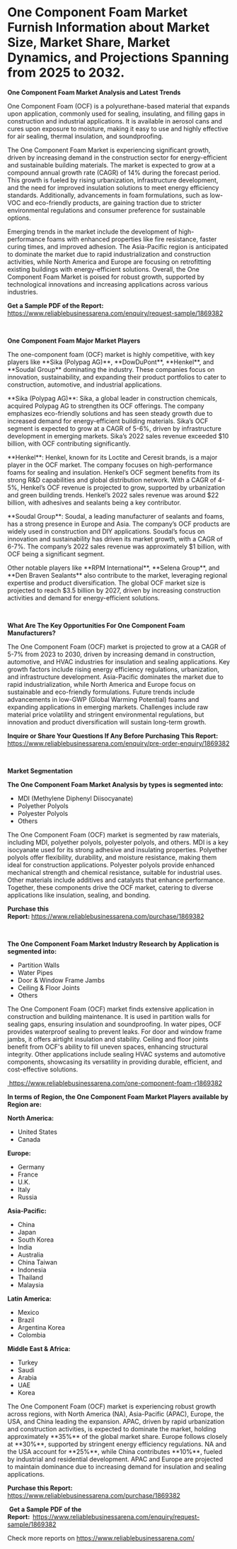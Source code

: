 <p><h1>One Component Foam Market Furnish Information about Market Size, Market Share, Market Dynamics, and Projections Spanning from 2025 to 2032.</h1></p><p><strong>One Component Foam Market Analysis and Latest Trends</strong></p>
<p><p>One Component Foam (OCF) is a polyurethane-based material that expands upon application, commonly used for sealing, insulating, and filling gaps in construction and industrial applications. It is available in aerosol cans and cures upon exposure to moisture, making it easy to use and highly effective for air sealing, thermal insulation, and soundproofing.</p><p>The One Component Foam Market is experiencing significant growth, driven by increasing demand in the construction sector for energy-efficient and sustainable building materials. The market is expected to grow at a compound annual growth rate (CAGR) of 14% during the forecast period. This growth is fueled by rising urbanization, infrastructure development, and the need for improved insulation solutions to meet energy efficiency standards. Additionally, advancements in foam formulations, such as low-VOC and eco-friendly products, are gaining traction due to stricter environmental regulations and consumer preference for sustainable options.</p><p>Emerging trends in the market include the development of high-performance foams with enhanced properties like fire resistance, faster curing times, and improved adhesion. The Asia-Pacific region is anticipated to dominate the market due to rapid industrialization and construction activities, while North America and Europe are focusing on retrofitting existing buildings with energy-efficient solutions. Overall, the One Component Foam Market is poised for robust growth, supported by technological innovations and increasing applications across various industries.</p></p>
<p><strong>Get a Sample PDF of the Report:&nbsp;</strong> <a href="https://www.reliablebusinessarena.com/enquiry/request-sample/1869382?utm_campaign=1892&utm_medium=2&utm_source=Github&utm_content=ia&utm_term=25012025&utm_id=one-component-foam">https://www.reliablebusinessarena.com/enquiry/request-sample/1869382</a></p>
<p>&nbsp;</p>
<p><strong>One Component Foam Major Market Players</strong></p>
<p><p>The one-component foam (OCF) market is highly competitive, with key players like **Sika (Polypag AG)**, **DowDuPont**, **Henkel**, and **Soudal Group** dominating the industry. These companies focus on innovation, sustainability, and expanding their product portfolios to cater to construction, automotive, and industrial applications.</p><p>**Sika (Polypag AG)**: Sika, a global leader in construction chemicals, acquired Polypag AG to strengthen its OCF offerings. The company emphasizes eco-friendly solutions and has seen steady growth due to increased demand for energy-efficient building materials. Sika’s OCF segment is expected to grow at a CAGR of 5-6%, driven by infrastructure development in emerging markets. Sika’s 2022 sales revenue exceeded $10 billion, with OCF contributing significantly.</p><p>**Henkel**: Henkel, known for its Loctite and Ceresit brands, is a major player in the OCF market. The company focuses on high-performance foams for sealing and insulation. Henkel’s OCF segment benefits from its strong R&D capabilities and global distribution network. With a CAGR of 4-5%, Henkel’s OCF revenue is projected to grow, supported by urbanization and green building trends. Henkel’s 2022 sales revenue was around $22 billion, with adhesives and sealants being a key contributor.</p><p>**Soudal Group**: Soudal, a leading manufacturer of sealants and foams, has a strong presence in Europe and Asia. The company’s OCF products are widely used in construction and DIY applications. Soudal’s focus on innovation and sustainability has driven its market growth, with a CAGR of 6-7%. The company’s 2022 sales revenue was approximately $1 billion, with OCF being a significant segment.</p><p>Other notable players like **RPM International**, **Selena Group**, and **Den Braven Sealants** also contribute to the market, leveraging regional expertise and product diversification. The global OCF market size is projected to reach $3.5 billion by 2027, driven by increasing construction activities and demand for energy-efficient solutions.</p></p>
<p>&nbsp;</p>
<p><strong>What Are The Key Opportunities For One Component Foam Manufacturers?</strong></p>
<p><p>The One Component Foam (OCF) market is projected to grow at a CAGR of 5-7% from 2023 to 2030, driven by increasing demand in construction, automotive, and HVAC industries for insulation and sealing applications. Key growth factors include rising energy efficiency regulations, urbanization, and infrastructure development. Asia-Pacific dominates the market due to rapid industrialization, while North America and Europe focus on sustainable and eco-friendly formulations. Future trends include advancements in low-GWP (Global Warming Potential) foams and expanding applications in emerging markets. Challenges include raw material price volatility and stringent environmental regulations, but innovation and product diversification will sustain long-term growth.</p></p>
<p><strong>Inquire or Share Your Questions If Any Before Purchasing This Report:</strong> <a href="https://www.reliablebusinessarena.com/enquiry/pre-order-enquiry/1869382?utm_campaign=1892&utm_medium=2&utm_source=Github&utm_content=ia&utm_term=25012025&utm_id=one-component-foam">https://www.reliablebusinessarena.com/enquiry/pre-order-enquiry/1869382</a></p>
<p>&nbsp;</p>
<p><strong>Market Segmentation</strong></p>
<p><strong>The One Component Foam Market Analysis by types is segmented into:</strong></p>
<p><ul><li>MDI (Methylene Diphenyl Diisocyanate)</li><li>Polyether Polyols</li><li>Polyester Polyols</li><li>Others</li></ul></p>
<p><p>The One Component Foam (OCF) market is segmented by raw materials, including MDI, polyether polyols, polyester polyols, and others. MDI is a key isocyanate used for its strong adhesive and insulating properties. Polyether polyols offer flexibility, durability, and moisture resistance, making them ideal for construction applications. Polyester polyols provide enhanced mechanical strength and chemical resistance, suitable for industrial uses. Other materials include additives and catalysts that enhance performance. Together, these components drive the OCF market, catering to diverse applications like insulation, sealing, and bonding.</p></p>
<p><strong>Purchase this Report:&nbsp;</strong><a href="https://www.reliablebusinessarena.com/purchase/1869382?utm_campaign=1892&utm_medium=2&utm_source=Github&utm_content=ia&utm_term=25012025&utm_id=one-component-foam">https://www.reliablebusinessarena.com/purchase/1869382</a></p>
<p>&nbsp;</p>
<p><strong>The One Component Foam Market Industry Research by Application is segmented into:</strong></p>
<p><ul><li>Partition Walls</li><li>Water Pipes</li><li>Door & Window Frame Jambs</li><li>Ceiling & Floor Joints</li><li>Others</li></ul></p>
<p><p>The One Component Foam (OCF) market finds extensive application in construction and building maintenance. It is used in partition walls for sealing gaps, ensuring insulation and soundproofing. In water pipes, OCF provides waterproof sealing to prevent leaks. For door and window frame jambs, it offers airtight insulation and stability. Ceiling and floor joints benefit from OCF's ability to fill uneven spaces, enhancing structural integrity. Other applications include sealing HVAC systems and automotive components, showcasing its versatility in providing durable, efficient, and cost-effective solutions.</p></p>
<p><a href="https://www.reliablebusinessarena.com/one-component-foam-r1869382?utm_campaign=1892&utm_medium=2&utm_source=Github&utm_content=ia&utm_term=25012025&utm_id=one-component-foam">&nbsp;https://www.reliablebusinessarena.com/one-component-foam-r1869382</a></p>
<p><strong>In terms of Region, the One Component Foam Market Players available by Region are:</strong></p>
<p>
    <p> <strong> North America: </strong>
        <ul>
            <li>United States</li>
            <li>Canada</li>
        </ul>
        </p> 
    <p> <strong> Europe: </strong>
        <ul>
            <li>Germany</li>
            <li>France</li>
            <li>U.K.</li>
            <li>Italy</li>
            <li>Russia</li>
        </ul>
        </p> 
    <p> <strong> Asia-Pacific: </strong>
        <ul>
            <li>China</li>
            <li>Japan</li>
            <li>South Korea</li>
            <li>India</li>
            <li>Australia</li>
            <li>China Taiwan</li>
            <li>Indonesia</li>
            <li>Thailand</li>
            <li>Malaysia</li>
        </ul>
        </p> 
    <p> <strong> Latin America: </strong>
        <ul>
            <li>Mexico</li>
            <li>Brazil</li>
            <li>Argentina Korea</li>
            <li>Colombia</li>
        </ul>
        </p> 
    <p> <strong> Middle East & Africa: </strong>
        <ul>
            <li>Turkey</li>
            <li>Saudi</li>
            <li>Arabia</li>
            <li>UAE</li>
            <li>Korea</li>
        </ul>
    </p>
    </p>
<p><p>The One Component Foam (OCF) market is experiencing robust growth across regions, with North America (NA), Asia-Pacific (APAC), Europe, the USA, and China leading the expansion. APAC, driven by rapid urbanization and construction activities, is expected to dominate the market, holding approximately **35%** of the global market share. Europe follows closely at **30%**, supported by stringent energy efficiency regulations. NA and the USA account for **25%**, while China contributes **10%**, fueled by industrial and residential development. APAC and Europe are projected to maintain dominance due to increasing demand for insulation and sealing applications.</p></p>
<p><strong>Purchase this Report: </strong><a href="https://www.reliablebusinessarena.com/purchase/1869382?utm_campaign=1892&utm_medium=2&utm_source=Github&utm_content=ia&utm_term=25012025&utm_id=one-component-foam">https://www.reliablebusinessarena.com/purchase/1869382</a></p>
<p>&nbsp;<strong>Get a Sample PDF of the Report:&nbsp;&nbsp;</strong><a href="https://www.reliablebusinessarena.com/enquiry/request-sample/1869382?utm_campaign=1892&utm_medium=2&utm_source=Github&utm_content=ia&utm_term=25012025&utm_id=one-component-foam">https://www.reliablebusinessarena.com/enquiry/request-sample/1869382</a></p>
<p><strong></strong></p>
<p>Check more reports on <a href="https://www.reliablebusinessarena.com/?utm_campaign=1892&utm_medium=2&utm_source=Github&utm_content=ia&utm_term=25012025&utm_id=one-component-foam">https://www.reliablebusinessarena.com/</a></p>
